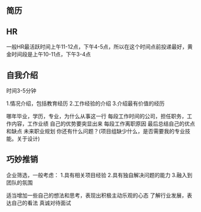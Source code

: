 ## 简历

## HR

一般HR最活跃时间上午11-12点，下午4-5点，所以在这个时间点前投递最好，黄金时间段是上午10-11点，下午3-4点

## 自我介绍

时间3-5分钟

1.情况介绍，包括教育经历
2.工作经验的介绍
3.介绍最有价值的经历

哪年毕业，学历，专业，为什么从事这一行
每段工作时间的公司，担任职务，工作内容，工作业绩
自己的优势要突显出来
每段工作离职原因
最后总结自己的优点和缺点
未来职业规划
你还有什么问题？(项目组缺少什么，是否需要我的专业技能。关于设计)

## 巧妙推销

企业筛选，一般考虑：
1.具有相关项目经验
2.具有独自解决问题的能力
3.融入到团队的氛围

适当增加一些自己的想法和思考，表现出积极主动乐观的心态
了解行业发展，表达自己的看法
真诚对待面试
